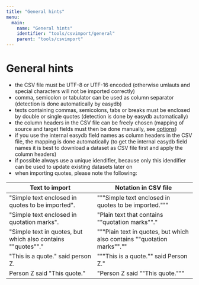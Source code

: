```yaml
---
title: "General hints"
menu:
  main:
    name: "General hints"
    identifier: "tools/csvimport/general"
    parent: "tools/csvimport"
---
```

# General hints

- the CSV file must be UTF-8 or UTF-16 encoded (otherwise umlauts and special characters will not be imported correctly)
- comma, semicolon or tabulator can be used as column separator (detection is done automatically by easydb)
- texts containing commas, semicolons, tabs or breaks must be enclosed by double or single quotes (detection is done by easydb automatically)
- the column headers in the CSV file can be freely chosen (mapping of source and target fields must then be done manually, see [options](../options))
- if you use the internal easydb field names as column headers in the CSV file, the mapping is done automatically (to get the internal easydb field names it is best to download a dataset as CSV file first and apply the column headers)
- if possible always use a unique idendifier, because only this idendifier can be used to update existing datasets later on
- when importing quotes, please note the following:

| Text to import | Notation in CSV file |
| ------------------------------------------------------------ | ------------------------------------------------------------ |
| "Simple text enclosed in quotes to be imported". | """Simple text enclosed in quotes to be imported.""" |
| "Simple text enclosed in quotation marks".             | "Plain text that contains ""quotation marks""."         |
| "Simple text in quotes, but which also contains ""quotes""." | """Plain text in quotes, but which also contains ""quotation marks""."" |
| "This is a quote." said person Z.                        | """This is a quote."" said Person Z."                    |
| Person Z said "This quote."                               | "Person Z said ""This quote."""                           |


